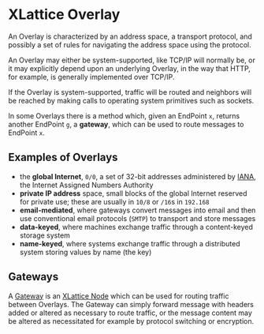 # XLattice Overlay

An Overlay is characterized by an address space, a transport protocol,
and possibly a set of rules for navigating the address space using
the protocol.

An Overlay may either be system-supported, like TCP/IP will
normally be, or it may explicitly depend upon an underlying
Overlay, in the way that HTTP, for example, is generally
implemented over TCP/IP.

If the Overlay is system-supported, traffic will be routed and
neighbors will be reached by making calls to operating system
primitives such as sockets.

In some Overlays there is a method which, given an EndPoint `x`, returns
another EndPoint `g`, a **gateway**, which can be used to route messages to
EndPoint `x`.

## Examples of Overlays

* the **global Internet**, `0/0`, a set of 32-bit addresses administered by
  [IANA](http://iana.org),
  the Internet Assigned Numbers Authority
* **private IP address** space, small blocks of the global Internet reserved
  for private use; these are usually in `10/8` or `/16`s in  `192.168`
* **email-mediated**, where gateways convert messages into email and then
  use conventional email protocols (`SMTP`) to transport and store messages
* **data-keyed**, where machines exchange traffic through a content-keyed
  storage system
* **name-keyed**, where systems exchange traffic through a distributed system
  storing values by name (the key)

## Gateways

A
[Gateway](https://jddixon.github.io/xlatice/gateway.html)
is an
[XLattice Node](https://jddixon.github.io/xlattice/node.html)
which can be used for routing traffic between Overlays.  The Gateway
can simply forward message with headers added or altered as necessary
to route traffic, or the message content may be altered as necessitated
for example by protocol switching or encryption.

